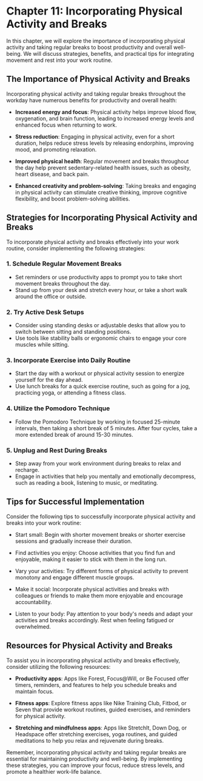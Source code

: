Chapter 11: Incorporating Physical Activity and Breaks
======================================================

In this chapter, we will explore the importance of incorporating physical activity and taking regular breaks to boost productivity and overall well-being. We will discuss strategies, benefits, and practical tips for integrating movement and rest into your work routine.

The Importance of Physical Activity and Breaks
----------------------------------------------

Incorporating physical activity and taking regular breaks throughout the workday have numerous benefits for productivity and overall health:

* **Increased energy and focus**: Physical activity helps improve blood flow, oxygenation, and brain function, leading to increased energy levels and enhanced focus when returning to work.

* **Stress reduction**: Engaging in physical activity, even for a short duration, helps reduce stress levels by releasing endorphins, improving mood, and promoting relaxation.

* **Improved physical health**: Regular movement and breaks throughout the day help prevent sedentary-related health issues, such as obesity, heart disease, and back pain.

* **Enhanced creativity and problem-solving**: Taking breaks and engaging in physical activity can stimulate creative thinking, improve cognitive flexibility, and boost problem-solving abilities.

Strategies for Incorporating Physical Activity and Breaks
---------------------------------------------------------

To incorporate physical activity and breaks effectively into your work routine, consider implementing the following strategies:

### 1. **Schedule Regular Movement Breaks**

* Set reminders or use productivity apps to prompt you to take short movement breaks throughout the day.
* Stand up from your desk and stretch every hour, or take a short walk around the office or outside.

### 2. **Try Active Desk Setups**

* Consider using standing desks or adjustable desks that allow you to switch between sitting and standing positions.
* Use tools like stability balls or ergonomic chairs to engage your core muscles while sitting.

### 3. **Incorporate Exercise into Daily Routine**

* Start the day with a workout or physical activity session to energize yourself for the day ahead.
* Use lunch breaks for a quick exercise routine, such as going for a jog, practicing yoga, or attending a fitness class.

### 4. **Utilize the Pomodoro Technique**

* Follow the Pomodoro Technique by working in focused 25-minute intervals, then taking a short break of 5 minutes. After four cycles, take a more extended break of around 15-30 minutes.

### 5. **Unplug and Rest During Breaks**

* Step away from your work environment during breaks to relax and recharge.
* Engage in activities that help you mentally and emotionally decompress, such as reading a book, listening to music, or meditating.

Tips for Successful Implementation
----------------------------------

Consider the following tips to successfully incorporate physical activity and breaks into your work routine:

* Start small: Begin with shorter movement breaks or shorter exercise sessions and gradually increase their duration.

* Find activities you enjoy: Choose activities that you find fun and enjoyable, making it easier to stick with them in the long run.

* Vary your activities: Try different forms of physical activity to prevent monotony and engage different muscle groups.

* Make it social: Incorporate physical activities and breaks with colleagues or friends to make them more enjoyable and encourage accountability.

* Listen to your body: Pay attention to your body's needs and adapt your activities and breaks accordingly. Rest when feeling fatigued or overwhelmed.

Resources for Physical Activity and Breaks
------------------------------------------

To assist you in incorporating physical activity and breaks effectively, consider utilizing the following resources:

* **Productivity apps**: Apps like Forest, Focus@Will, or Be Focused offer timers, reminders, and features to help you schedule breaks and maintain focus.

* **Fitness apps**: Explore fitness apps like Nike Training Club, Fitbod, or Seven that provide workout routines, guided exercises, and reminders for physical activity.

* **Stretching and mindfulness apps**: Apps like StretchIt, Down Dog, or Headspace offer stretching exercises, yoga routines, and guided meditations to help you relax and rejuvenate during breaks.

Remember, incorporating physical activity and taking regular breaks are essential for maintaining productivity and well-being. By implementing these strategies, you can improve your focus, reduce stress levels, and promote a healthier work-life balance.
